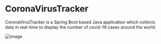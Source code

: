 # CoronaVirusTracker

CoronaVirusTracker is a Spring Boot based Java application which collects data in real-time to display the number of covid-19 cases around the world.

![image](https://user-images.githubusercontent.com/56107165/186225035-d78a8810-0e3f-44e7-865b-e46488d13978.png)
